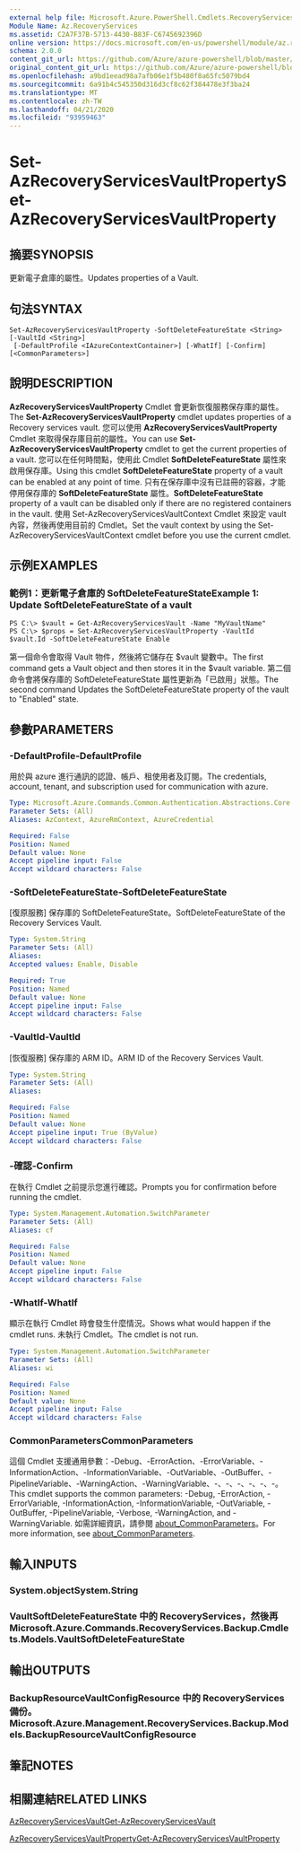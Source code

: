 ```yaml
---
external help file: Microsoft.Azure.PowerShell.Cmdlets.RecoveryServices.Backup.dll-Help.xml
Module Name: Az.RecoveryServices
ms.assetid: C2A7F37B-5713-4430-B83F-C6745692396D
online version: https://docs.microsoft.com/en-us/powershell/module/az.recoveryservices/set-azrecoveryservicesvaultproperty
schema: 2.0.0
content_git_url: https://github.com/Azure/azure-powershell/blob/master/src/RecoveryServices/RecoveryServices/help/Set-AzRecoveryServicesVaultProperty.md
original_content_git_url: https://github.com/Azure/azure-powershell/blob/master/src/RecoveryServices/RecoveryServices/help/Set-AzRecoveryServicesVaultProperty.md
ms.openlocfilehash: a9bd1eead98a7afb06e1f5b480f8a65fc5079bd4
ms.sourcegitcommit: 6a91b4c545350d316d3cf8c62f384478e3f3ba24
ms.translationtype: MT
ms.contentlocale: zh-TW
ms.lasthandoff: 04/21/2020
ms.locfileid: "93959463"
---
```

# <span data-ttu-id="4c7eb-101">Set-AzRecoveryServicesVaultProperty</span><span class="sxs-lookup"><span data-stu-id="4c7eb-101">Set-AzRecoveryServicesVaultProperty</span></span>

## <span data-ttu-id="4c7eb-102">摘要</span><span class="sxs-lookup"><span data-stu-id="4c7eb-102">SYNOPSIS</span></span>
<span data-ttu-id="4c7eb-103">更新電子倉庫的屬性。</span><span class="sxs-lookup"><span data-stu-id="4c7eb-103">Updates properties of a Vault.</span></span>

## <span data-ttu-id="4c7eb-104">句法</span><span class="sxs-lookup"><span data-stu-id="4c7eb-104">SYNTAX</span></span>

```
Set-AzRecoveryServicesVaultProperty -SoftDeleteFeatureState <String> [-VaultId <String>]
 [-DefaultProfile <IAzureContextContainer>] [-WhatIf] [-Confirm] [<CommonParameters>]
```

## <span data-ttu-id="4c7eb-105">說明</span><span class="sxs-lookup"><span data-stu-id="4c7eb-105">DESCRIPTION</span></span>
<span data-ttu-id="4c7eb-106">**AzRecoveryServicesVaultProperty** Cmdlet 會更新恢復服務保存庫的屬性。</span><span class="sxs-lookup"><span data-stu-id="4c7eb-106">The **Set-AzRecoveryServicesVaultProperty** cmdlet updates properties of a Recovery services vault.</span></span>
<span data-ttu-id="4c7eb-107">您可以使用 **AzRecoveryServicesVaultProperty** Cmdlet 來取得保存庫目前的屬性。</span><span class="sxs-lookup"><span data-stu-id="4c7eb-107">You can use **Set-AzRecoveryServicesVaultProperty** cmdlet to get the current properties of a vault.</span></span>
<span data-ttu-id="4c7eb-108">您可以在任何時間點，使用此 Cmdlet **SoftDeleteFeatureState** 屬性來啟用保存庫。</span><span class="sxs-lookup"><span data-stu-id="4c7eb-108">Using this cmdlet **SoftDeleteFeatureState** property of a vault can be enabled at any point of time.</span></span>
<span data-ttu-id="4c7eb-109">只有在保存庫中沒有已註冊的容器，才能停用保存庫的 **SoftDeleteFeatureState** 屬性。</span><span class="sxs-lookup"><span data-stu-id="4c7eb-109">**SoftDeleteFeatureState** property of a vault can be disabled only if there are no registered containers in the vault.</span></span>
<span data-ttu-id="4c7eb-110">使用 Set-AzRecoveryServicesVaultContext Cmdlet 來設定 vault 內容，然後再使用目前的 Cmdlet。</span><span class="sxs-lookup"><span data-stu-id="4c7eb-110">Set the vault context by using the Set-AzRecoveryServicesVaultContext cmdlet before you use the current cmdlet.</span></span>

## <span data-ttu-id="4c7eb-111">示例</span><span class="sxs-lookup"><span data-stu-id="4c7eb-111">EXAMPLES</span></span>

### <span data-ttu-id="4c7eb-112">範例1：更新電子倉庫的 SoftDeleteFeatureState</span><span class="sxs-lookup"><span data-stu-id="4c7eb-112">Example 1: Update SoftDeleteFeatureState of a vault</span></span>
```
PS C:\> $vault = Get-AzRecoveryServicesVault -Name "MyVaultName"
PS C:\> $props = Set-AzRecoveryServicesVaultProperty -VaultId $vault.Id -SoftDeleteFeatureState Enable
```

<span data-ttu-id="4c7eb-113">第一個命令會取得 Vault 物件，然後將它儲存在 $vault 變數中。</span><span class="sxs-lookup"><span data-stu-id="4c7eb-113">The first command gets a Vault object and then stores it in the $vault variable.</span></span>
<span data-ttu-id="4c7eb-114">第二個命令會將保存庫的 SoftDeleteFeatureState 屬性更新為「已啟用」狀態。</span><span class="sxs-lookup"><span data-stu-id="4c7eb-114">The second command Updates the SoftDeleteFeatureState property of the vault to "Enabled" state.</span></span>

## <span data-ttu-id="4c7eb-115">參數</span><span class="sxs-lookup"><span data-stu-id="4c7eb-115">PARAMETERS</span></span>

### <span data-ttu-id="4c7eb-116">-DefaultProfile</span><span class="sxs-lookup"><span data-stu-id="4c7eb-116">-DefaultProfile</span></span>
<span data-ttu-id="4c7eb-117">用於與 azure 進行通訊的認證、帳戶、租使用者及訂閱。</span><span class="sxs-lookup"><span data-stu-id="4c7eb-117">The credentials, account, tenant, and subscription used for communication with azure.</span></span>

```yaml
Type: Microsoft.Azure.Commands.Common.Authentication.Abstractions.Core.IAzureContextContainer
Parameter Sets: (All)
Aliases: AzContext, AzureRmContext, AzureCredential

Required: False
Position: Named
Default value: None
Accept pipeline input: False
Accept wildcard characters: False
```

### <span data-ttu-id="4c7eb-118">-SoftDeleteFeatureState</span><span class="sxs-lookup"><span data-stu-id="4c7eb-118">-SoftDeleteFeatureState</span></span>
<span data-ttu-id="4c7eb-119">[復原服務] 保存庫的 SoftDeleteFeatureState。</span><span class="sxs-lookup"><span data-stu-id="4c7eb-119">SoftDeleteFeatureState of the Recovery Services Vault.</span></span>

```yaml
Type: System.String
Parameter Sets: (All)
Aliases:
Accepted values: Enable, Disable

Required: True
Position: Named
Default value: None
Accept pipeline input: False
Accept wildcard characters: False
```

### <span data-ttu-id="4c7eb-120">-VaultId</span><span class="sxs-lookup"><span data-stu-id="4c7eb-120">-VaultId</span></span>
<span data-ttu-id="4c7eb-121">[恢復服務] 保存庫的 ARM ID。</span><span class="sxs-lookup"><span data-stu-id="4c7eb-121">ARM ID of the Recovery Services Vault.</span></span>

```yaml
Type: System.String
Parameter Sets: (All)
Aliases:

Required: False
Position: Named
Default value: None
Accept pipeline input: True (ByValue)
Accept wildcard characters: False
```

### <span data-ttu-id="4c7eb-122">-確認</span><span class="sxs-lookup"><span data-stu-id="4c7eb-122">-Confirm</span></span>
<span data-ttu-id="4c7eb-123">在執行 Cmdlet 之前提示您進行確認。</span><span class="sxs-lookup"><span data-stu-id="4c7eb-123">Prompts you for confirmation before running the cmdlet.</span></span>

```yaml
Type: System.Management.Automation.SwitchParameter
Parameter Sets: (All)
Aliases: cf

Required: False
Position: Named
Default value: None
Accept pipeline input: False
Accept wildcard characters: False
```

### <span data-ttu-id="4c7eb-124">-WhatIf</span><span class="sxs-lookup"><span data-stu-id="4c7eb-124">-WhatIf</span></span>
<span data-ttu-id="4c7eb-125">顯示在執行 Cmdlet 時會發生什麼情況。</span><span class="sxs-lookup"><span data-stu-id="4c7eb-125">Shows what would happen if the cmdlet runs.</span></span> <span data-ttu-id="4c7eb-126">未執行 Cmdlet。</span><span class="sxs-lookup"><span data-stu-id="4c7eb-126">The cmdlet is not run.</span></span>

```yaml
Type: System.Management.Automation.SwitchParameter
Parameter Sets: (All)
Aliases: wi

Required: False
Position: Named
Default value: None
Accept pipeline input: False
Accept wildcard characters: False
```

### <span data-ttu-id="4c7eb-127">CommonParameters</span><span class="sxs-lookup"><span data-stu-id="4c7eb-127">CommonParameters</span></span>
<span data-ttu-id="4c7eb-128">這個 Cmdlet 支援通用參數：-Debug、-ErrorAction、-ErrorVariable、-InformationAction、-InformationVariable、-OutVariable、-OutBuffer、-PipelineVariable、-WarningAction、-WarningVariable、-、-、-、-、-、-。</span><span class="sxs-lookup"><span data-stu-id="4c7eb-128">This cmdlet supports the common parameters: -Debug, -ErrorAction, -ErrorVariable, -InformationAction, -InformationVariable, -OutVariable, -OutBuffer, -PipelineVariable, -Verbose, -WarningAction, and -WarningVariable.</span></span> <span data-ttu-id="4c7eb-129">如需詳細資訊，請參閱 [about_CommonParameters](http://go.microsoft.com/fwlink/?LinkID=113216)。</span><span class="sxs-lookup"><span data-stu-id="4c7eb-129">For more information, see [about_CommonParameters](http://go.microsoft.com/fwlink/?LinkID=113216).</span></span>

## <span data-ttu-id="4c7eb-130">輸入</span><span class="sxs-lookup"><span data-stu-id="4c7eb-130">INPUTS</span></span>

### <span data-ttu-id="4c7eb-131">System.object</span><span class="sxs-lookup"><span data-stu-id="4c7eb-131">System.String</span></span>

### <span data-ttu-id="4c7eb-132">VaultSoftDeleteFeatureState 中的 RecoveryServices，然後再</span><span class="sxs-lookup"><span data-stu-id="4c7eb-132">Microsoft.Azure.Commands.RecoveryServices.Backup.Cmdlets.Models.VaultSoftDeleteFeatureState</span></span>

## <span data-ttu-id="4c7eb-133">輸出</span><span class="sxs-lookup"><span data-stu-id="4c7eb-133">OUTPUTS</span></span>

### <span data-ttu-id="4c7eb-134">BackupResourceVaultConfigResource 中的 RecoveryServices 備份。</span><span class="sxs-lookup"><span data-stu-id="4c7eb-134">Microsoft.Azure.Management.RecoveryServices.Backup.Models.BackupResourceVaultConfigResource</span></span>

## <span data-ttu-id="4c7eb-135">筆記</span><span class="sxs-lookup"><span data-stu-id="4c7eb-135">NOTES</span></span>

## <span data-ttu-id="4c7eb-136">相關連結</span><span class="sxs-lookup"><span data-stu-id="4c7eb-136">RELATED LINKS</span></span>

[<span data-ttu-id="4c7eb-137">AzRecoveryServicesVault</span><span class="sxs-lookup"><span data-stu-id="4c7eb-137">Get-AzRecoveryServicesVault</span></span>](./Get-AzRecoveryServicesVault.md)

[<span data-ttu-id="4c7eb-138">AzRecoveryServicesVaultProperty</span><span class="sxs-lookup"><span data-stu-id="4c7eb-138">Get-AzRecoveryServicesVaultProperty</span></span>](./Get-AzRecoveryServicesVaultProperty.md)


